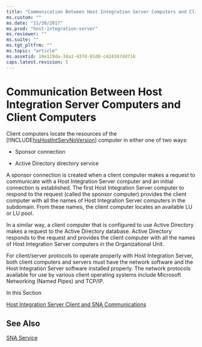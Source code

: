 ```yaml
---
title: "Communication Between Host Integration Server Computers and Client Computers2 | Microsoft Docs"
ms.custom: ""
ms.date: "11/30/2017"
ms.prod: "host-integration-server"
ms.reviewer: ""
ms.suite: ""
ms.tgt_pltfrm: ""
ms.topic: "article"
ms.assetid: 10e129da-34a1-437d-81d0-c424347dd716
caps.latest.revision: 5
---
```

# Communication Between Host Integration Server Computers and Client Computers
Client computers locate the resources of the [!INCLUDE[hisHostIntServNoVersion](../includes/hishostintservnoversion-md.md)] computer in either one of two ways:  
  
-   Sponsor connection  
  
-   Active Directory directory service  
  
 A sponsor connection is created when a client computer makes a request to communicate with a Host Integration Server computer and an initial connection is established. The first Host Integration Server computer to respond to the request (called the sponsor computer) provides the client computer with all the names of Host Integration Server computers in the subdomain. From these names, the client computer locates an available LU or LU pool.  
  
 In a similar way, a client computer that is configured to use Active Directory makes a request to the Active Directory database. Active Directory responds to the request and provides the client computer with all the names of Host Integration Server computers in the Organizational Unit.  
  
 For client/server protocols to operate properly with Host Integration Server, both client computers and servers must have the network software and the Host Integration Server software installed properly. The network protocols available for use by various client operating systems include Microsoft Networking (Named Pipes) and TCP/IP.  
  
 In this Section  
  
 [Host Integration Server Client and SNA Communications](../HIS2010/host-integration-server-client-and-sna-communications1.md)  
  
## See Also  
 [SNA Service](../HIS2010/sna-service1.md)